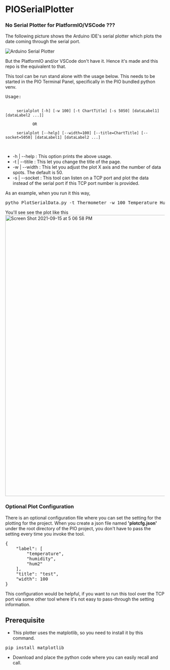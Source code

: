 # PIOSerialPlotter

### No Serial Plotter for PlatformIO/VSCode ???

<p>The following picture shows the Arduino IDE's serial plotter which plots the date coming through the serial port.</p>

![Arduino Serial Plotter](https://user-images.githubusercontent.com/13171662/133396210-a3c486cc-1c94-4cdc-abd9-7f56042f0f2f.png)


<p>But the PlatformIO and/or VSCode don't have it. Hence it's made and this repo is the equivalent to that.</p>
<p>This tool can be run stand alone with the usage below. This needs to be started in the PIO Terminal Panel, specifically in the PIO bundled python venv.</p>
<pre>
Usage:

         serialplot [-h] [-w 100] [-t ChartTitle] [-s 5050] [dataLabel1] [dataLabel2 ...]]

                OR

         serialplot [--help] [--width=100] [--title=ChartTitle] [--socket=5050] [dataLabel1] [dataLabel2 ...]
</pre>
<ul>
  <li>-h | --help : This option prints the above usage.</li>
<li>-t | --titile : This let you change the title of the page.</li>
<li>-w | --width : This let you adjust the plot X axis and the number of data spots. The default is 50.</li>
<li>-s | --socket : This tool can listen on a TCP port and plot the data instead of the serial port if this TCP port number is provided.</li>
</ul>
As an example, when you run it this way,
<pre>
pytho PlotSerialData.py -t Thermometer -w 100 Temperature Humidity
</pre>
You'll see see the plot like this
<img width="888" alt="Screen Shot 2021-09-15 at 5 06 58 PM" src="https://user-images.githubusercontent.com/13171662/133395207-5af9da40-59a1-48e0-995d-72a0bf3d386e.png">

### Optional Plot Configuration
There is an optional configuration file where you can set the setting for the plotting for the project. When you create a json file named **'plotcfg.json'** under the root directory of the PIO project, you don't have to pass the setting every time you invoke the tool.
<pre>
{
    "label": [
        "temperature",
        "humidity",
        "hum2"
    ],
    "title": "test",
    "width": 100
}
</pre>
This configuration would be helpful, if you want to run this tool over the TCP port via some other tool where it's not easy to pass-through the setting information.
## Prerequisite
* This plotter uses the matplotlib, so you need to install it by this command.
<pre>
pip install matplotlib
</pre>
* Download and place the python code where you can easily recall and call.

